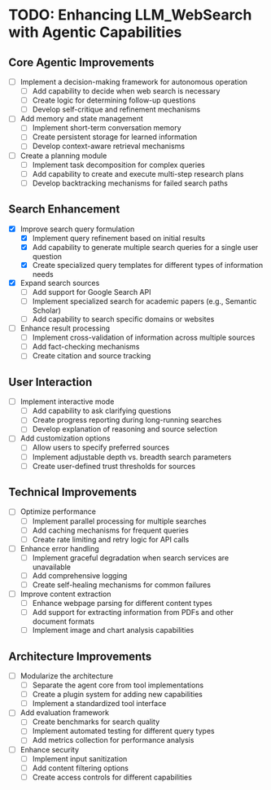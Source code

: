 # TODO: Enhancing LLM_WebSearch with Agentic Capabilities

## Core Agentic Improvements

- [ ] Implement a decision-making framework for autonomous operation
  - [ ] Add capability to decide when web search is necessary
  - [ ] Create logic for determining follow-up questions
  - [ ] Develop self-critique and refinement mechanisms

- [ ] Add memory and state management
  - [ ] Implement short-term conversation memory
  - [ ] Create persistent storage for learned information
  - [ ] Develop context-aware retrieval mechanisms

- [ ] Create a planning module
  - [ ] Implement task decomposition for complex queries
  - [ ] Add capability to create and execute multi-step research plans
  - [ ] Develop backtracking mechanisms for failed search paths

## Search Enhancement

- [X] Improve search query formulation
  - [x] Implement query refinement based on initial results
  - [x] Add capability to generate multiple search queries for a single user question
  - [x] Create specialized query templates for different types of information needs

- [X] Expand search sources
  - [ ] Add support for Google Search API
  - [ ] Implement specialized search for academic papers (e.g., Semantic Scholar)
  - [ ] Add capability to search specific domains or websites

- [ ] Enhance result processing
  - [ ] Implement cross-validation of information across multiple sources
  - [ ] Add fact-checking mechanisms
  - [ ] Create citation and source tracking

## User Interaction

- [ ] Implement interactive mode
  - [ ] Add capability to ask clarifying questions
  - [ ] Create progress reporting during long-running searches
  - [ ] Develop explanation of reasoning and source selection

- [ ] Add customization options
  - [ ] Allow users to specify preferred sources
  - [ ] Implement adjustable depth vs. breadth search parameters
  - [ ] Create user-defined trust thresholds for sources

## Technical Improvements

- [ ] Optimize performance
  - [ ] Implement parallel processing for multiple searches
  - [ ] Add caching mechanisms for frequent queries
  - [ ] Create rate limiting and retry logic for API calls

- [ ] Enhance error handling
  - [ ] Implement graceful degradation when search services are unavailable
  - [ ] Add comprehensive logging
  - [ ] Create self-healing mechanisms for common failures

- [ ] Improve content extraction
  - [ ] Enhance webpage parsing for different content types
  - [ ] Add support for extracting information from PDFs and other document formats
  - [ ] Implement image and chart analysis capabilities

## Architecture Improvements

- [ ] Modularize the architecture
  - [ ] Separate the agent core from tool implementations
  - [ ] Create a plugin system for adding new capabilities
  - [ ] Implement a standardized tool interface

- [ ] Add evaluation framework
  - [ ] Create benchmarks for search quality
  - [ ] Implement automated testing for different query types
  - [ ] Add metrics collection for performance analysis

- [ ] Enhance security
  - [ ] Implement input sanitization
  - [ ] Add content filtering options
  - [ ] Create access controls for different capabilities